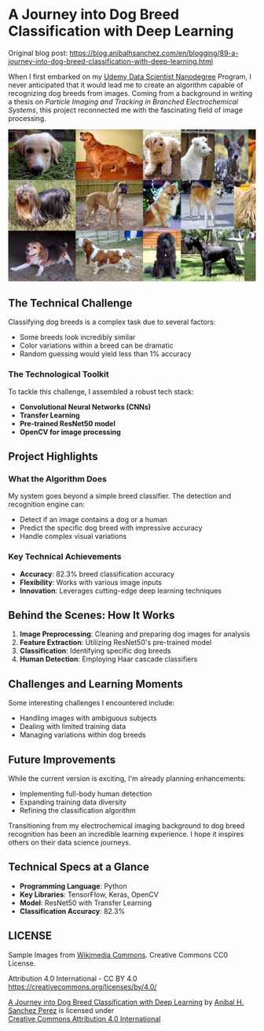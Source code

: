# A Journey into Dog Breed Classification with Deep Learning

Original blog post: <https://blog.anibalhsanchez.com/en/blogging/89-a-journey-into-dog-breed-classification-with-deep-learning.html>

When I first embarked on my [Udemy Data Scientist Nanodegree](https://www.udacity.com/enrollment/nd025) Program, I never anticipated that it would lead me to create an algorithm capable of recognizing dog breeds from images. Coming from a background in writing a thesis on _Particle Imaging and Tracking in Branched Electrochemical Systems_, this project reconnected me with the fascinating field of image processing.

![Collage of Dog Breeds](images/blog/convolutional-neural-networks-for-canine-breed-classification.jpg)

## The Technical Challenge

Classifying dog breeds is a complex task due to several factors:

- Some breeds look incredibly similar
- Color variations within a breed can be dramatic
- Random guessing would yield less than 1% accuracy

### The Technological Toolkit

To tackle this challenge, I assembled a robust tech stack:

- **Convolutional Neural Networks (CNNs)**
- **Transfer Learning**
- **Pre-trained ResNet50 model**
- **OpenCV for image processing**

## Project Highlights

### What the Algorithm Does

My system goes beyond a simple breed classifier. The detection and recognition engine can:

- Detect if an image contains a dog or a human
- Predict the specific dog breed with impressive accuracy
- Handle complex visual variations

### Key Technical Achievements

- **Accuracy**: 82.3% breed classification accuracy
- **Flexibility**: Works with various image inputs
- **Innovation**: Leverages cutting-edge deep learning techniques

## Behind the Scenes: How It Works

1. **Image Preprocessing**: Cleaning and preparing dog images for analysis
2. **Feature Extraction**: Utilizing ResNet50's pre-trained model
3. **Classification**: Identifying specific dog breeds
4. **Human Detection**: Employing Haar cascade classifiers

## Challenges and Learning Moments

Some interesting challenges I encountered include:

- Handling images with ambiguous subjects
- Dealing with limited training data
- Managing variations within dog breeds

## Future Improvements

While the current version is exciting, I'm already planning enhancements:

- Implementing full-body human detection
- Expanding training data diversity
- Refining the classification algorithm

Transitioning from my electrochemical imaging background to dog breed recognition has been an incredible learning experience. I hope it inspires others on their data science journeys.

## Technical Specs at a Glance

- **Programming Language**: Python
- **Key Libraries**: TensorFlow, Keras, OpenCV
- **Model**: ResNet50 with Transfer Learning
- **Classification Accuracy**: 82.3%

## LICENSE

Sample Images from [Wikimedia Commons](https://commons.wikimedia.org/). Creative Commons CC0 License.

Attribution 4.0 International - CC BY 4.0 <https://creativecommons.org/licenses/by/4.0/>

<p xmlns:cc="http://creativecommons.org/ns#" xmlns:dct="http://purl.org/dc/terms/"><a property="dct:title" rel="cc:attributionURL" href="https://github.com/anibalsanchez/a-journey-into-dog-breed-classification-with-deep-learning">A Journey into Dog Breed Classification with Deep Learning</a> by <a rel="cc:attributionURL dct:creator" property="cc:attributionName" href="https://www.linkedin.com/in/anibalsanchez/">Anibal H. Sanchez Perez</a> is licensed under <a href="https://creativecommons.org/licenses/by/4.0/?ref=chooser-v1" target="_blank" rel="license noopener noreferrer" style="display:inline-block;">Creative Commons Attribution 4.0 International<img style="height:22px!important;margin-left:3px;vertical-align:text-bottom;" src="https://mirrors.creativecommons.org/presskit/icons/cc.svg?ref=chooser-v1" alt=""><img style="height:22px!important;margin-left:3px;vertical-align:text-bottom;" src="https://mirrors.creativecommons.org/presskit/icons/by.svg?ref=chooser-v1" alt=""></a></p>
